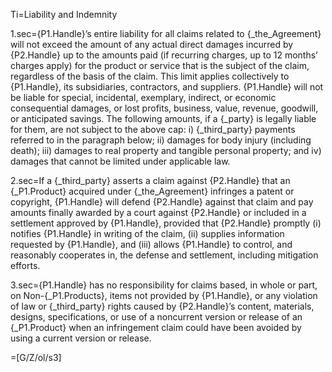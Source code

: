 Ti=Liability and Indemnity

1.sec={P1.Handle}’s entire liability for all claims related to {_the_Agreement} will not exceed the amount of any actual direct damages incurred by {P2.Handle} up to the amounts paid (if recurring charges, up to 12 months’ charges apply) for the product or service that is the subject of the claim, regardless of the basis of the claim. This limit applies collectively to {P1.Handle}, its subsidiaries, contractors, and suppliers. {P1.Handle} will not be liable for special, incidental, exemplary, indirect, or economic consequential damages, or lost profits, business, value, revenue, goodwill, or anticipated savings. The following amounts, if a {_party} is legally liable for them, are not subject to the above cap: i) {_third_party} payments referred to in the paragraph below; ii) damages for body injury (including death); iii) damages to real property and tangible personal property; and iv) damages that cannot be limited under applicable law.

2.sec=If a {_third_party} asserts a claim against {P2.Handle} that an {_P1.Product} acquired under {_the_Agreement} infringes a patent or copyright, {P1.Handle} will defend {P2.Handle} against that claim and pay amounts finally awarded by a court against {P2.Handle} or included in a settlement approved by {P1.Handle}, provided that {P2.Handle} promptly (i) notifies {P1.Handle} in writing of the claim, (ii) supplies information requested by {P1.Handle}, and (iii) allows {P1.Handle} to control, and reasonably cooperates in, the defense and settlement, including mitigation efforts.

3.sec={P1.Handle} has no responsibility for claims based, in whole or part, on Non-{_P1.Products}, items not provided by {P1.Handle}, or any violation of law or {_third_party} rights caused by {P2.Handle}’s content, materials, designs, specifications, or use of a noncurrent version or release of an {_P1.Product} when an infringement claim could have been avoided by using a current version or release.

=[G/Z/ol/s3]

